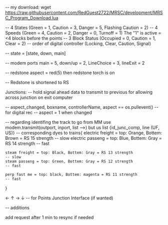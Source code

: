-- my download: wget https://raw.githubusercontent.com/RedGuest2722/MRSC/development/MRSC_Program_Download.lua

-- 4 States (Green = 1, Caution = 3, Danger = 5, Flashing Caution = 2)
-- 4 Speeds (Green = 4, Caution = 2, Danger = 0, Turnoff = 1)    The "1" is active =<4 blocks before the points
-- 3 Block Status (Occupied = 0, Caution = 1, Clear = 2)
-- order of digital controller (Locking, Clear, Caution, Signal)

-- state = [state, down, main]

-- modem ports main = 5, down/up = 2, LineChoice = 3, lineExit = 2

-- redstone aspect = red(5) then redstone torch is on

-- Redstone is shortened to RS

Junctions:
-- hold signal ahead data to transmit to previous for allowing across junction on exit computer

-- aspect_changed, boxname, controllerName, aspect == os.pullevent() -- for digital rec
-- aspect = 1 when changed

-- regarding identifing the track to go from MM use modem.transmit(outport, inport, list -->) but us list {id_junc_comp, line (UF, US)}
-- corresponding dyes to trains{
    electric freight = top: Orange, Bottem: Brown = RS 15 strength          -- slow
    electric passeng = top: Blue, Bottem: Gray = RS 14 strength             -- fast

    steam freight = top: Black, Bottem: Gray = RS 13 strength               -- slow
    steam passeng = top: Green, Bottem: Gray = RS 12 strength               -- fast

    perp fast me = top: black, Bottem: magenta = RS 11 strength             -- fast
}

← ↑ → ↓ -- for Points Junction Interface (if wanted)


-- additions

add request after 1 min to resync if needed